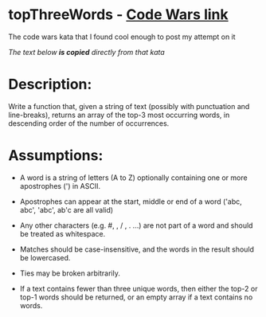 # topThreeWords - [Code Wars link](https://www.codewars.com/kata/51e056fe544cf36c410000fb)

The code wars kata that I found cool enough to post my attempt on it

*The text below **is copied** directly from that kata*

# Description:
Write a function that, given a string of text (possibly with punctuation and line-breaks), returns an array of the top-3 most occurring words, in descending order of the number of occurrences.

# Assumptions:

* A word is a string of letters (A to Z) optionally containing one or more apostrophes (') in ASCII.

* Apostrophes can appear at the start, middle or end of a word ('abc, abc', 'abc', ab'c are all valid)

* Any other characters (e.g. #, \, / , . ...) are not part of a word and should be treated as whitespace.

* Matches should be case-insensitive, and the words in the result should be lowercased.

* Ties may be broken arbitrarily.

* If a text contains fewer than three unique words, then either the top-2 or top-1 words should be returned, or an empty array if a text contains no words.